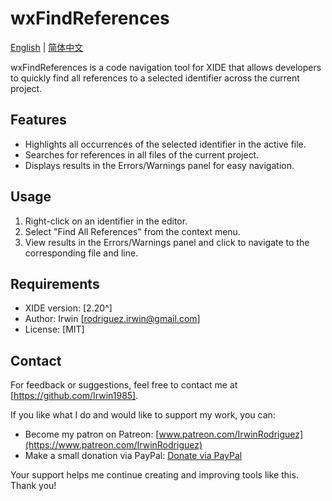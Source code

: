 # wxFindReferences

[English](README.md) | [简体中文](README_CN.md)

wxFindReferences is a code navigation tool for XIDE that allows developers to quickly find all references to a selected identifier across the current project.

## Features

- Highlights all occurrences of the selected identifier in the active file.
- Searches for references in all files of the current project.
- Displays results in the Errors/Warnings panel for easy navigation.

## Usage

1. Right-click on an identifier in the editor.
2. Select "Find All References" from the context menu.
3. View results in the Errors/Warnings panel and click to navigate to the corresponding file and line.

## Requirements

- XIDE version: [2.20^]
- Author: Irwin [rodriguez.irwin@gmail.com]
- License: [MIT]

## Contact

For feedback or suggestions, feel free to contact me at [https://github.com/Irwin1985].

If you like what I do and would like to support my work, you can:

- Become my patron on Patreon: [www.patreon.com/IrwinRodriguez](https://www.patreon.com/IrwinRodriguez)
- Make a small donation via PayPal: [Donate via PayPal](https://www.paypal.com/donate/?hosted_button_id=LXQYXFP77AD2G)

Your support helps me continue creating and improving tools like this. Thank you!
